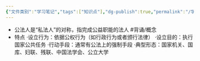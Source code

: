 ```yaml
---
{"文件类别":"学习笔记","tags":["知识点"],"dg-publish":true,"permalink":"/学习笔记/知识点/公法人/","dgPassFrontmatter":true,"noteIcon":""}
---
```


- 公法人是“私法人”的对称，指完成公益职能的法人 #背诵/概念 
- 特点
·设立行为：依据公权行为（如行政行为或者颁行法律）
·设立目的：执行国家公共任务
·行动手段：通常有公法上的强制手段 
·典型形态：国家机关、国库、妇联、残联、中国法学会、公立大学 

